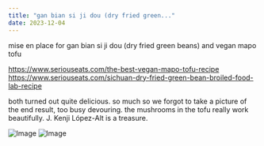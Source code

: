 ```yaml
---
title: "gan bian si ji dou (dry fried green..."
date: 2023-12-04
---
```


mise en place for gan bian si ji dou (dry fried green beans) and vegan mapo tofu

https://www.seriouseats.com/the-best-vegan-mapo-tofu-recipe
https://www.seriouseats.com/sichuan-dry-fried-green-bean-broiled-food-lab-recipe

both turned out quite delicious. so much so we forgot to take a picture of the end result, too busy devouring. the mushrooms in the tofu really work beautifully. J. Kenji López-Alt is a treasure.

![Image](https://pubfeed-io-prod.s3.us-west-1.amazonaws.com/36cc90b8-7fbf-42fe-8103-1258b731c13c/images/1701717760706.jpeg)
![Image](https://pubfeed-io-prod.s3.us-west-1.amazonaws.com/36cc90b8-7fbf-42fe-8103-1258b731c13c/images/1701717761129.jpeg)


